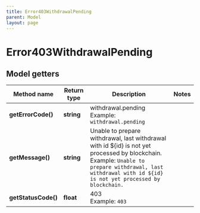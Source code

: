 ```yaml
---
title: Error403WithdrawalPending
parent: Model
layout: page
---
```


# Error403WithdrawalPending

## Model getters

Method name | Return type | Description | Notes
------------ | ------------- | ------------- | -------------
**getErrorCode()** | **string** | withdrawal.pending <br>Example: `withdrawal.pending` |
**getMessage()** | **string** | Unable to prepare withdrawal, last withdrawal with id ${id} is not yet processed by blockchain. <br>Example: `Unable to prepare withdrawal, last withdrawal with id ${id} is not yet processed by blockchain.` |
**getStatusCode()** | **float** | 403 <br>Example: `403` |

